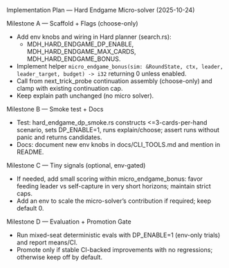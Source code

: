 Implementation Plan — Hard Endgame Micro-solver (2025-10-24)

Milestone A — Scaffold + Flags (choose-only)
- Add env knobs and wiring in Hard planner (search.rs):
  - MDH_HARD_ENDGAME_DP_ENABLE, MDH_HARD_ENDGAME_MAX_CARDS, MDH_HARD_ENDGAME_BONUS.
- Implement helper `micro_endgame_bonus(sim: &RoundState, ctx, leader, leader_target, budget) -> i32` returning 0 unless enabled.
- Call from next_trick_probe continuation assembly (choose-only) and clamp with existing continuation cap.
- Keep explain path unchanged (no micro solver).

Milestone B — Smoke test + Docs
- Test: hard_endgame_dp_smoke.rs constructs <=3-cards-per-hand scenario, sets DP_ENABLE=1, runs explain/choose; assert runs without panic and returns candidates.
- Docs: document new env knobs in docs/CLI_TOOLS.md and mention in README.

Milestone C — Tiny signals (optional, env-gated)
- If needed, add small scoring within micro_endgame_bonus: favor feeding leader vs self-capture in very short horizons; maintain strict caps.
- Add an env to scale the micro-solver’s contribution if required; keep default 0.

Milestone D — Evaluation + Promotion Gate
- Run mixed-seat deterministic evals with DP_ENABLE=1 (env-only trials) and report means/CI.
- Promote only if stable CI-backed improvements with no regressions; otherwise keep off by default.

